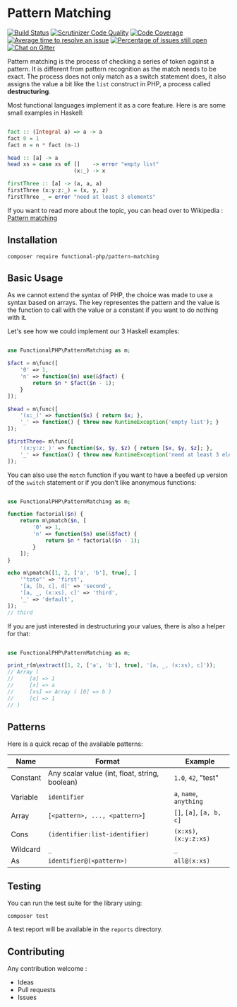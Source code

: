 # Pattern Matching

[![Build Status](https://travis-ci.org/functional-php/pattern-matching.svg)](https://travis-ci.org/functional-php/pattern-matching)
[![Scrutinizer Code Quality](https://scrutinizer-ci.com/g/functional-php/pattern-matching/badges/quality-score.png?b=master)](https://scrutinizer-ci.com/g/functional-php/pattern-matching/?branch=master)
[![Code Coverage](https://scrutinizer-ci.com/g/functional-php/pattern-matching/badges/coverage.png?b=master)](https://scrutinizer-ci.com/g/functional-php/pattern-matching/?branch=master)
[![Average time to resolve an issue](http://isitmaintained.com/badge/resolution/functional-php/pattern-matching.svg)](http://isitmaintained.com/project/functional-php/pattern-matching 'Average time to resolve an issue')
[![Percentage of issues still open](http://isitmaintained.com/badge/open/functional-php/pattern-matching.svg)](http://isitmaintained.com/project/functional-php/pattern-matching 'Percentage of issues still open')
[![Chat on Gitter](https://img.shields.io/gitter/room/gitterHQ/gitter.svg)](https://gitter.im/functional-php)

Pattern matching is the process of checking a series of token against a pattern.
It is different from pattern recognition as the match needs to be exact.
The process does not only match as a switch statement does, it also assigns the value
a bit like the `list` construct in PHP, a process called **destructuring**.

Most functional languages implement it as a core feature. Here is are some small examples in Haskell:

```haskell

fact :: (Integral a) => a -> a
fact 0 = 1
fact n = n * fact (n-1)

head :: [a] -> a
head xs = case xs of []    -> error "empty list"
                     (x:_) -> x

firstThree :: [a] -> (a, a, a)
firstThree (x:y:z:_) = (x, y, z)
firstThree _ = error "need at least 3 elements"

```

If you want to read more about the topic, you can head over to Wikipedia : [Pattern matching](https://en.wikipedia.org/wiki/Pattern_matching)

## Installation

    composer require functional-php/pattern-matching

## Basic Usage

As we cannot extend the syntax of PHP, the choice was made to use a syntax based on arrays.
The key representes the pattern and the value is the function to call with the value or a constant if
you want to do nothing with it.

Let's see how we could implement our 3 Haskell examples:

```php

use FunctionalPHP\PatternMatching as m;

$fact = m\func([
    '0' => 1,
    'n' => function($n) use(&$fact) {
        return $n * $fact($n - 1);
    }
]);

$head = m\func([
    '(x:_)' => function($x) { return $x; },
    '_' => function() { throw new RuntimeException('empty list'); }
]);

$firstThree= m\func([
    '(x:y:z:_)' => function($x, $y, $z) { return [$x, $y, $z]; },
    '_' => function() { throw new RuntimeException('need at least 3 elements'); }
]);

```

You can also use the `match` function if you want to have a beefed up version of the `switch` statement or if you don't like anonymous functions:

```php

use FunctionalPHP\PatternMatching as m;

function factorial($n) {
    return m\pmatch($n, [
        '0' => 1,
        'n' => function($n) use(&$fact) {
            return $n * factorial($n - 1);
        }
    ]);
}

echo m\pmatch([1, 2, ['a', 'b'], true], [
    '"toto"' => 'first',
    '[a, [b, c], d]' => 'second',
    '[a, _, (x:xs), c]' => 'third',
    '_' => 'default',
]);
// third

```

If you are just interested in destructuring your values, there is also a helper for that:

```php

use FunctionalPHP\PatternMatching as m;

print_r(m\extract([1, 2, ['a', 'b'], true], '[a, _, (x:xs), c]'));
// Array (
//     [a] => 1
//     [x] => a
//     [xs] => Array ( [0] => b )
//     [c] => 1
// )

```

## Patterns

Here is a quick recap of the available patterns:

| Name     | Format                                         | Example                  |
| -------- | ---------------------------------------------- | ------------------------ |
| Constant | Any scalar value (int, float, string, boolean) | `1.0`, `42`, "test"      |
| Variable | `identifier`                                   | `a`, `name`, `anything`  |
| Array    | `[<pattern>, ..., <pattern>]`                  | `[]`, `[a]`, `[a, b, c]` |
| Cons     | `(identifier:list-identifier)`                 | `(x:xs)`, `(x:y:z:xs)`   |
| Wildcard | `_`                                            | `_`                      |
| As       | `identifier@(<pattern>)`                       | `all@(x:xs)`             |

## Testing

You can run the test suite for the library using:

    composer test

A test report will be available in the `reports` directory.

## Contributing

Any contribution welcome :

- Ideas
- Pull requests
- Issues
